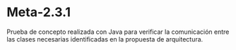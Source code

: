 ﻿# Meta-2.3.1
Prueba de concepto realizada con Java para verificar la comunicación entre las clases necesarias identificadas en la propuesta de arquitectura.
